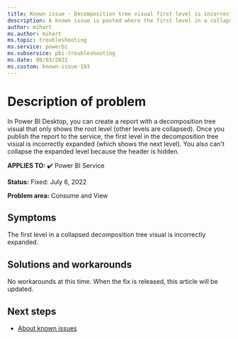 ```yaml
---
title: Known issue - Decomposition tree visual first level is incorrectly expanded
description: A known issue is posted where the first level in a collapsed decomposition tree visual is incorrectly expanded.
author: mihart
ms.author: mihart
ms.topic: troubleshooting  
ms.service: powerbi
ms.subservice: pbi-troubleshooting
ms.date: 08/03/2022
ms.custom: known-issue-193
---
```


# Description of problem

In Power BI Desktop, you can create a report with a decomposition tree visual that only shows the root level (other levels are collapsed). Once you publish the report to the service, the first level in the decomposition tree visual is incorrectly expanded (which shows the next level).  You also can't collapse the expanded level because the header is hidden.

**APPLIES TO:** ✔️ Power BI Service

**Status:** Fixed: July 6, 2022

**Problem area:** Consume and View


## Symptoms

The first level in a collapsed decomposition tree visual is incorrectly expanded.

## Solutions and workarounds

No workarounds at this time.  When the fix is released, this article will be updated.

## Next steps

- [About known issues](power-bi-known-issues.md)
